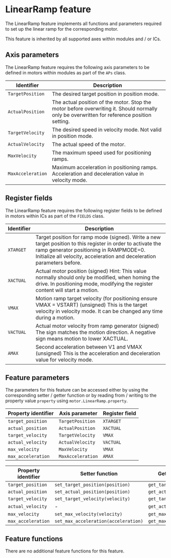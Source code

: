 # LinearRamp feature

The LinearRamp feature implements all functions and parameters required to
set up the linear ramp for the corresponding motor.

This feature is inherited by all supported axes within modules and / or ICs.

## Axis parameters

The LinearRamp feature requires the following axis parameters to be defined
in motors within modules as part of the `APs` class.

| Identifier | Description |
| --- | --- |
| `TargetPosition` | The desired target position in position mode. |
| `ActualPosition` | The actual position of the motor. Stop the motor before overwriting it. Should normally only be overwritten for reference position setting. |
| `TargetVelocity` | The desired speed in velocity mode. Not valid in position mode. |
| `ActualVelocity` | The actual speed of the motor. |
| `MaxVelocity` | The maximum speed used for positioning ramps. |
| `MaxAcceleration` | Maximum acceleration in positioning ramps. Acceleration and deceleration value in velocity mode. |

## Register fields

The LinearRamp feature requires the following register fields to be defined
in motors within ICs as part of the `FIELDS` class.

| Identifier | Description |
| --- | --- |
| `XTARGET` | Target position for ramp mode (signed). Write a new target position to this register in order to activate the ramp generator positioning in RAMPMODE=0. Initialize all velocity, acceleration and deceleration parameters before. |
| `XACTUAL` | Actual motor position (signed) Hint: This value normally should only be modified, when homing the drive. In positioning mode, modifying the register content will start a motion. |
| `VMAX` | Motion ramp target velocity (for positioning ensure VMAX = VSTART) (unsigned) This is the target velocity in velocity mode. It can be changed any time during a motion. |
| `VACTUAL` | Actual motor velocity from ramp generator (signed) The sign matches the motion direction. A negative sign means motion to lower XACTUAL. |
| `AMAX` | Second acceleration between V1 and VMAX (unsigned) This is the acceleration and deceleration value for velocity mode. |

## Feature parameters

The parameters for this feature can be accessed either by using the corresponding
setter / getter function or by reading from / writing to the property value `property` using
`motor.LinearRamp.property`.

| Property identifier | Axis parameter | Register field |
| --- | --- | --- |
| `target_position` | `TargetPosition` | `XTARGET` |
| `actual_position` | `ActualPosition` | `XACTUAL` |
| `target_velocity` | `TargetVelocity` | `VMAX` |
| `actual_velocity` | `ActualVelocity` | `VACTUAL` |
| `max_velocity` | `MaxVelocity` | `VMAX` |
| `max_acceleration` | `MaxAcceleration` | `AMAX` |

| Property identifier | Setter function | Getter function |
| --- | --- | --- |
| `target_position` | `set_target_position(position)` | `get_target_position()` |
| `actual_position` | `set_actual_position(position)` | `get_actual_position()` |
| `target_velocity` | `set_target_velocity(velocity)` | `get_target_velocity()` |
| `actual_velocity` | - | `get_actual_velocity()` |
| `max_velocity` | `set_max_velocity(velocity)` | `get_max_velocity()` |
| `max_acceleration` | `set_max_acceleration(acceleration)` | `get_max_acceleration()` |

## Feature functions

There are no additional feature functions for this feature.
